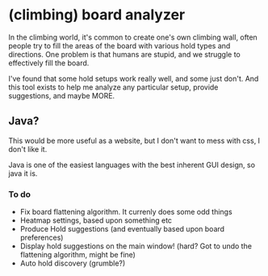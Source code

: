 # (climbing) board analyzer

In the climbing world, it's common to create one's own climbing wall, often people try to fill the areas of the board with various hold types and directions. One problem is that humans are stupid, and we struggle to effectively fill the board.

I've found that some hold setups work really well, and some just don't. And this tool exists to help me analyze any particular setup, provide suggestions, and maybe MORE.

## Java?
This would be more useful as a website, but I don't want to mess with css, I don't like it.

Java is one of the easiest languages with the best inherent GUI design, so java it is.

### To do
- Fix board flattening algorithm. It currenly does some odd things
- Heatmap settings, based upon something etc
- Produce Hold suggestions (and eventually based upon board preferences)
- Display hold suggestions on the main window! (hard? Got to undo the flattening algorithm, might be fine)
- Auto hold discovery (grumble?)